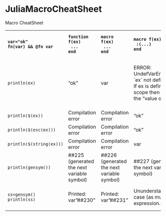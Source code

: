 # JuliaMacroCheatSheet
Macro CheatSheet






<table>
  <tr align="left"> <!-- HEADER -->
    <th><code>var="ok"
fn(var) && @fn var</code></th>
    <th><code>function f(ex)
 ...
end</code></th>
    <!-- <th><code>function f(ex)
 quote
  ...
 end
end</code></th> -->
    <th><code>macro f(ex)
 ...
end</code></th>
	<th><code>macro f(ex)
 :(...)
end</code></th>
<th><code>macro f(ex)
 quote
  ...
 end
end</code></th>
  </tr>

  
  <tr align="left"> <!-- ROW 1 -->
    <td><code>println(ex)</code></td>
    <td>“ok”</td>
    <!-- <td>quote<br>
 #= ~/macro.jl:41 =#<br>
 println(ex)<br>
end</td> -->
    <td>var</td>
    <td>ERROR: UndefVarError: `ex` not defined<br>
If ex is defined in scope then we get the “value of ex”</td>
    <td>ERROR: UndefVarError: `ex` not defined<br>
If ex is defined in scope then we get the “value of ex”</td>
  </tr>


  <tr align="left"><!-- ROW 2 -->
    <td><code>println($(ex))</code></td>
    <td>Compilation error</td>
    <!-- <td>quote<br>
 #= ~/macro.jl.jl:16 =#<br>
 println("ok")<br>
end</td> -->
    <td>Compilation error</td>
    <td>“ok”</td>
    <td>“ok”</td>
  </tr>


  <tr align="left"><!-- ROW 3 -->
    <td><code>println($(esc(ex)))</code></td>
    <td>Compilation error</td>
    <!-- <td>quote<br>
 #= ~/macro.jl.jl:21 =#<br>
 println($(Expr(:escape, "ok")))<br>
end</td> -->
    <td>Compilation error</td>
    <td>“ok”</td>
    <td>“ok”</td>
  </tr>


  <tr align="left"><!-- ROW 4 -->
    <td><code>println($(string(ex)))</code></td>
    <td>Compilation error</td>
    <!-- <td>quote<br>
 #= ~/macro.jl.jl:31 =#<br>
 ss = gensym()<br>
 #= ~/macro.jl.jl:32 =#<br>
 println(ss)<br>
end</td> -->
    <td>Compilation error</td>
    <td>var</td>
    <td>var</td>
  </tr>


  <tr align="left"><!-- ROW 5 -->
    <td><code>println(gensym())</code></td>
    <td>##225 (generated the next variable symbol)</td>
    <!-- <td>quote<br>
 #= ~/macro.jl.jl:26 =#<br>
 println(gensym())<br>
end</td> -->
    <td>##226 (generated the next variable symbol)</td>
    <td>##227 (generated the next variable symbol)</td>
    <td>##228 (generated the next variable symbol)</td>
  </tr>


  <tr align="left"><!-- ROW 6 -->
    <td><code>ss=gensym()
println(ss)</code></td>
    <td>Printed: var”##230”</td>
    <!-- <td>quote<br>
 #= ~/macro.jl.jl:31 =#<br>
 ss = gensym()<br>
 #= ~/macro.jl.jl:32 =#<br>
 println(ss)<br>
end</td> -->
    <td>Printed: var”##231”</td>
    <td>Ununderstandable case (as multiline expression…) </td>
    <td>Printed: var”##232”<br>
Created: var"#138#ss"</td>
  </tr>
</table>














